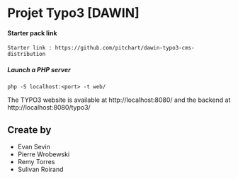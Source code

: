 # Projet Typo3 [DAWIN]

#### Starter pack link

    Starter link : https://github.com/pitchart/dawin-typo3-cms-distribution

##### Launch a PHP server

    php -S localhost:<port> -t web/

The TYPO3 website is available at http://localhost:8080/ and the backend at http://localhost:8080/typo3/


## Create by

- Evan Sevin 
- Pierre Wrobewski 
- Remy Torres 
- Sulivan Roirand
